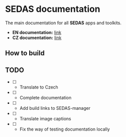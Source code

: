 
# SEDAS documentation

The main documentation for all **SEDAS** apps and toolkits.

- **EN documentation:** [link](https://sedas-docs.readthedocs.io/en/latest/)
- **CZ documentation:** [link](https://sedas-docs.readthedocs.io/cs/latest/)

## How to build

## TODO

- [ ] - Translate to Czech
- [ ] - Complete documentation
- [ ] - Add build links to SEDAS-manager
- [ ] - Translate image captions
- [ ] - Fix the way of testing documentation locally
